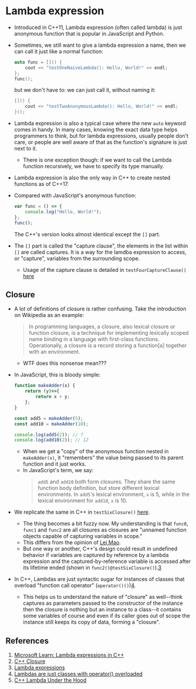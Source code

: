 # Lambda expression

* Introduced in C++11, Lambda expression (often called lambda) is just
anonymous function that is popular in JavaScript and Python.

* Sometimes, we still want to give a lambda expression a name, then we can call
it just like a normal function:

    ```C++
    auto func = []() {
        cout << "testOneNaiveLambda(): Hello, World!" << endl;
    };
    func();
    ```

    but we don't have to: we can just call it, without naming it:

    ```C++
    []() {
        cout << "testTwoAnonymousLambda(): Hello, World!" << endl;
    }();
    ```

* Lambda expression is also a typical case where the new `auto` keyword comes
in handy. In many cases, knowing the exact data type helps programmers to
think, but for lambda expressions, usually people don't care, or people are
well aware of that as the function's signature is just next to it.
    * There is one exception though: if we want to call the Lambda function
    recursively, we have to specify its type manually.

* Lambda expression is also the only way in C++ to create nested functions as
of C++17.

* Compared with JavaScript's anonymous function:
    ```JavaScript
    var func = () => {
        console.log("Hello, World!");
    };
    func();
    ```
    The C++'s version looks almost identical except the `[]` part.

* The `[]` part is called the "capture clause", the elements in the list within
`[]` are called captures. It is a way for the lamdba expression to access, or
"capture", variables from the surrounding scope.
    * Usage of the capture clause is detailed in `testFourCaptureClause()`
    [here](./main.cpp) 


## Closure

* A lot of definitions of closure is rather confusing. Take the introduction
on Wikipedia as an example:

    > In programming languages, a closure, also lexical closure or function
    > closure, is a technique for implementing lexically scoped name binding
    > in a language with first-class functions. Operationally, a closure
    > is a record storing a function[a] together with an environment.

    * WTF does this nonsense mean???

* In JavaScript, this is bloody simple:

    ```JavaScript
    function makeAdder(x) {
        return (y)=>{
            return x + y;
        };
    }

    const add5 = makeAdder(5);
    const add10 = makeAdder(10);

    console.log(add5(2)); // 7
    console.log(add10(2)); // 12
    ```

    * When we get a "copy" of the anonymous function nested in `makeAdder(x)`,
    it "remembers" the value being passed to its parent function and it just
    works.
    * In JavaScript's term, we say:
        > `add5` and `add10` both form closures. They share the same function body
        > definition, but store different lexical environments. In `add5`'s
        > lexical environment, `x` is 5, while in the lexical environment for
        > `add10`, `x` is 10.

* We replicate the same in C++ in `testSixClosure()`  [here](./main.cpp).
    * The thing becomes a bit fuzzy now. My understanding is that `func0`,
    `func1` and `func2` are all closures as closures are "unnamed function
    objects capable of capturing variables in scope."
    * This differs from the opinion of [Lei Mao][2].
    * But one way or another, C++'s design could result in undefined behavior
    if variables are captured by reference by a lambda expression and the
    captured-by-reference variable is accessed after its lifetime ended (shown
    in `func2()@testSixClosure()`).[3][3]

* In C++, Lambdas are just syntactic sugar for instances of classes that
overload "function call operator" (`operator()()`)[4][4].
    * This helps us to understand the nature of "closure" as well--think
    captures as parameters passed to the constructor of the instance then the
    closure is nothing but an instance to a class--it contains some variables
    of course and even if its caller goes out of scope the instance still keeps
    its copy of data, forming a "closure".

## References

1. [Microsoft Learn: Lambda expressions in C++][1]
2. [C++ Closure][2]
3. [Lambda expressions][3]
4. [Lambdas are just classes with operator() overloaded][4]
5. [C++ Lambda Under the Hood][5]

[1]: https://learn.microsoft.com/en-us/cpp/cpp/lambda-expressions-in-cpp?view=msvc-170 "Microsoft Learn: Lambda expressions in C++"
[2]: https://leimao.github.io/blog/CPP-Closure/ "C++ Closure"
[3]: https://en.cppreference.com/w/cpp/language/lambda "Lambda expressions"
[4]: https://stackoverflow.com/questions/45831371/lambdas-are-just-classes-with-operator-overloaded "Lambdas are just classes with operator() overloaded?"
[5]: https://medium.com/software-design/c-lambda-under-the-hood-9b5cd06e550a "C++ Lambda Under the Hood"